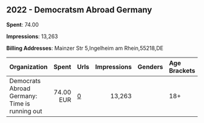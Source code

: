 ## 2022 - Democratsm  Abroad Germany 
**Spent**: 74.00

**Impressions**: 13,263

**Billing Addresses**: Mainzer Str 5,Ingelheim am Rhein,55218,DE

|Organization|Spent|Urls|Impressions|Genders|Age Brackets|Country Codes|
|:---|---:|:---|---:|:---|:---|:---|
|Democrats Abroad Germany: Time is running out|74.00 EUR|[0](https://www.snap.com/political-ads/asset/0ff591629f046c96715c45019110d114b713290239584f1aef9a4c4b1b71c4d1?mediaType=mp4)|13,263||18+|germany|
